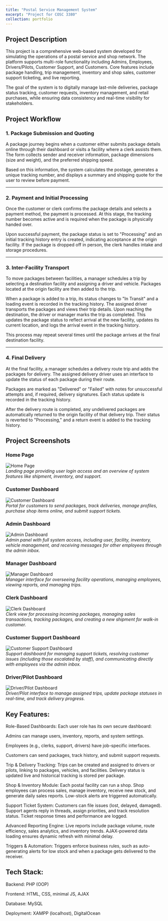```yaml
---
title: "Postal Service Management System"
excerpt: "Project for COSC 3380"
collection: portfolio
---
```



## Project Description
This project is a comprehensive web-based system developed for simulating the operations of a postal service and shop network. The platform supports multi-role functionality including Admins, Employees, Drivers/Pilots, Customer Support, and Customers. Core features include package handling, trip management, inventory and shop sales, customer support ticketing, and live reporting.

The goal of the system is to digitally manage last-mile deliveries, package status tracking, customer requests, inventory management, and retail purchases, while ensuring data consistency and real-time visibility for stakeholders.


## Project Workflow

### 1. Package Submission and Quoting
A package journey begins when a customer either submits package details online through their dashboard or visits a facility where a clerk assists them. The form collects sender and receiver information, package dimensions (size and weight), and the preferred shipping speed.

Based on this information, the system calculates the postage, generates a unique tracking number, and displays a summary and shipping quote for the user to review before payment.

---

### 2. Payment and Initial Processing
Once the customer or clerk confirms the package details and selects a payment method, the payment is processed. At this stage, the tracking number becomes active and is required when the package is physically handed over.

Upon successful payment, the package status is set to "Processing" and an initial tracking history entry is created, indicating acceptance at the origin facility. If the package is dropped off in person, the clerk handles intake and storage procedures.

---

### 3. Inter-Facility Transport
To move packages between facilities, a manager schedules a trip by selecting a destination facility and assigning a driver and vehicle. Packages located at the origin facility are then added to the trip.

When a package is added to a trip, its status changes to "In Transit" and a loading event is recorded in the tracking history. The assigned driver transports the packages and views their trip details. Upon reaching the destination, the driver or manager marks the trip as completed. This updates the package status to reflect arrival at the new facility, updates its current location, and logs the arrival event in the tracking history.

This process may repeat several times until the package arrives at the final destination facility.

---

### 4. Final Delivery
At the final facility, a manager schedules a delivery route trip and adds the packages for delivery. The assigned delivery driver uses an interface to update the status of each package during their route.

Packages are marked as "Delivered" or "Failed" with notes for unsuccessful attempts and, if required, delivery signatures. Each status update is recorded in the tracking history.

After the delivery route is completed, any undelivered packages are automatically returned to the origin facility of that delivery trip. Their status is reverted to "Processing," and a return event is added to the tracking history.




## Project Screenshots

### Home Page  
![Home Page](/3380pics/home.png)  
*Landing page providing user login access and an overview of system features like shipment, inventory, and support.*

### Customer Dashboard  
![Customer Dashboard](/3380pics/customer.png)  
*Portal for customers to send packages, track deliveries, manage profiles, purchase shop items online, and submit support tickets.*

### Admin Dashboard  
![Admin Dashboard](/3380pics/admin.png)  
*Admin panel with full system access, including user, facility, inventory, vehicle management, and receiving messages for other employees through the admin inbox.*

### Manager Dashboard  
![Manager Dashboard](/3380pics/manager.png)  
*Manager interface for overseeing facility operations, managing employees, viewing reports, and managing trips.*

### Clerk Dashboard  
![Clerk Dashboard](/3380pics/clerk.png)  
*Clerk view for processing incoming packages, managing sales transactions, tracking packages, and creating a new shipment for walk-in customer.*

### Customer Support Dashboard  
![Customer Support Dashboard](/3380pics/customer_sup.png)  
*Support dashboard for managing support tickets, resolving customer issues (including those escalated by staff), and communicating directly with employees via the admin inbox.*

### Driver/Pilot Dashboard  
![Driver/Pilot Dashboard](/3380pics/driver.png)  
*Driver/Pilot interface to manage assigned trips, update package statuses in real-time, and track delivery progress.*




## Key Features:
Role-Based Dashboards: Each user role has its own secure dashboard:

Admins can manage users, inventory, reports, and system settings.

Employees (e.g., clerks, support, drivers) have job-specific interfaces.

Customers can send packages, track history, and submit support requests.

Trip & Delivery Tracking: Trips can be created and assigned to drivers or pilots, linking to packages, vehicles, and facilities. Delivery status is updated live and historical tracking is stored per package.

Shop & Inventory Module: Each postal facility can run a shop. Shop employees can process sales, manage inventory, receive new stock, and generate daily sales reports. Low-stock alerts are triggered automatically.

Support Ticket System: Customers can file issues (lost, delayed, damaged). Support agents reply in threads, assign priorities, and track resolution status. Ticket response times and performance are logged.

Advanced Reporting Engine: Live reports include package volume, route efficiency, sales analytics, and inventory trends. AJAX-powered data loading ensures dynamic refresh with minimal delay.

Triggers & Automation: Triggers enforce business rules, such as auto-generating alerts for low stock and when a package gets delivered to the receiver.


## Tech Stack:
Backend: PHP (OOP)

Frontend: HTML, CSS, minimal JS, AJAX

Database: MySQL

Deployment: XAMPP (localhost), DigitalOcean



